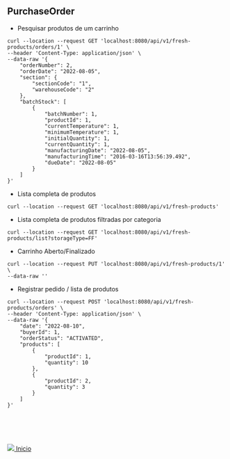 ## PurchaseOrder

- Pesquisar produtos de um carrinho
```
curl --location --request GET 'localhost:8080/api/v1/fresh-products/orders/1' \
--header 'Content-Type: application/json' \
--data-raw '{
    "orderNumber": 2,
    "orderDate": "2022-08-05",
    "section": {
        "sectionCode": "1",
        "warehouseCode": "2"
    },
    "batchStock": [
        {
            "batchNumber": 1,
            "productId": 1,
            "currentTemperature": 1,
            "minimumTemperature": 1,
            "initialQuantity": 1,
            "currentQuantity": 1,
            "manufacturingDate": "2022-08-05",
            "manufacturingTime": "2016-03-16T13:56:39.492",
            "dueDate": "2022-08-05"
        }
    ]
}'
```

- Lista completa de produtos
```
curl --location --request GET 'localhost:8080/api/v1/fresh-products'
```

- Lista completa de produtos filtradas por categoria
```
curl --location --request GET 'localhost:8080/api/v1/fresh-products/list?storageType=FF'
```

- Carrinho Aberto/Finalizado
```
curl --location --request PUT 'localhost:8080/api/v1/fresh-products/1' \
--data-raw ''
```

- Registrar pedido / lista de produtos
```
curl --location --request POST 'localhost:8080/api/v1/fresh-products/orders' \
--header 'Content-Type: application/json' \
--data-raw '{
    "date": "2022-08-10",
    "buyerId": 1,
    "orderStatus": "ACTIVATED",
    "products": [
        {
            "productId": 1,
            "quantity": 10
        },
        {
            "productId": 2,
            "quantity": 3
        }
    ]
}'
```



<br><br><br><br>
<img src="https://img.icons8.com/ios/20/000000/login-rounded.png"/>[ Inicio](https://github.com/Vila-java/Projeto_Integrador)
